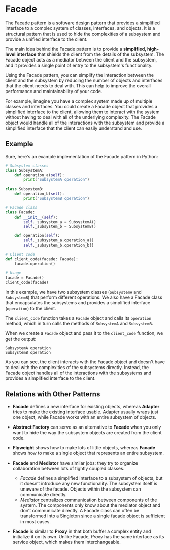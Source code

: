 # Facade

The Facade pattern is a software design pattern that provides a simplified interface to a complex system of classes, interfaces, and objects. It is a structural pattern that is used to hide the complexities of a subsystem and provide a unified interface to the client.

The main idea behind the Facade pattern is to provide a **simplified, high-level interface** that shields the client from the details of the subsystem. The Facade object acts as a mediator between the client and the subsystem, and it provides a single point of entry to the subsystem's functionality.

Using the Facade pattern, you can simplify the interaction between the client and the subsystem by reducing the number of objects and interfaces that the client needs to deal with. This can help to improve the overall performance and maintainability of your code.

For example, imagine you have a complex system made up of multiple classes and interfaces. You could create a Facade object that provides a simplified interface to the client, allowing them to interact with the system without having to deal with all of the underlying complexity. The Facade object would handle all of the interactions with the subsystem and provide a simplified interface that the client can easily understand and use.

## Example

Sure, here's an example implementation of the Facade pattern in Python:

```python
# Subsystem classes
class SubsystemA:
    def operation_a(self):
        print("SubsystemA operation")

class SubsystemB:
    def operation_b(self):
        print("SubsystemB operation")

# Facade class
class Facade:
    def __init__(self):
        self._subsystem_a = SubsystemA()
        self._subsystem_b = SubsystemB()

    def operation(self):
        self._subsystem_a.operation_a()
        self._subsystem_b.operation_b()

# Client code
def client_code(facade: Facade):
    facade.operation()

# Usage
facade = Facade()
client_code(facade)
```

In this example, we have two subsystem classes (`SubsystemA` and `SubsystemB`) that perform different operations. We also have a Facade class that encapsulates the subsystems and provides a simplified interface (`operation`) to the client.

The `client_code` function takes a `Facade` object and calls its `operation` method, which in turn calls the methods of `SubsystemA` and `SubsystemB`.

When we create a `Facade` object and pass it to the `client_code` function, we get the output:

```
SubsystemA operation
SubsystemB operation
```

As you can see, the client interacts with the Facade object and doesn't have to deal with the complexities of the subsystems directly. Instead, the Facade object handles all of the interactions with the subsystems and provides a simplified interface to the client.

## Relations with Other Patterns

- **Facade** defines a new interface for existing objects, whereas **Adapter** tries to make the existing interface usable. Adapter usually wraps just one object, while Facade works with an entire subsystem of objects.

- **Abstract Factory** can serve as an alternative to **Facade** when you only want to hide the way the subsystem objects are created from the client code.

- **Flyweight** shows how to make lots of little objects, whereas **Facade** shows how to make a single object that represents an entire subsystem.

- **Facade** and **Mediator** have similar jobs: they try to organize collaboration between lots of tightly coupled classes.

    - *Facade* defines a simplified interface to a subsystem of objects, but it doesn’t introduce any new functionality. The subsystem itself is unaware of the facade. Objects within the subsystem can communicate directly.
    - *Mediator* centralizes communication between components of the system. The components only know about the mediator object and don’t communicate directly.
    A Facade class can often be transformed into a Singleton since a single facade object is sufficient in most cases.

- **Facade** is similar to **Proxy** in that both buffer a complex entity and initialize it on its own. Unlike Facade, *Proxy* has the same interface as its service object, which makes them interchangeable.
